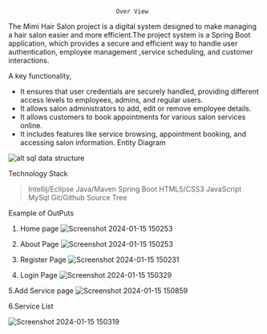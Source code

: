 
                                  Over View

The Mimi Hair Salon project is a digital system designed to make managing a hair salon easier and more efficient.The project system is a Spring Boot application, which provides a secure and efficient way to handle user authentication, employee management ,service scheduling, and customer interactions.

A key functionality,
- It ensures that user credentials are securely handled, providing different access levels to employees, admins, and regular users.
- It allows salon administrators to add, edit or remove employee details.
- It allows customers to book appointments for various salon services online.
- It includes features like service browsing, appointment booking, and accessing salon information.
                                Entity Diagram

![alt sql data structure](https://github.com/Maha118/Mimi-Hair-Salon/assets/145039721/e820e414-721d-40a0-9729-130dc020d35e)

Technology Stack

> Intellij/Eclipse
> Java/Maven
> Spring Boot
> HTML5/CSS3
> JavaScript
> MySql
> Git/Github
> Source Tree

Example of OutPuts
1. Home page
   ![Screenshot 2024-01-15 150253](https://github.com/Maha118/Mimi-Hair-Salon/assets/145039721/78fab4f7-4e1a-4502-a709-178bc6fc8607)
2. About Page
   ![Screenshot 2024-01-15 150253](https://github.com/Maha118/Mimi-Hair-Salon/assets/145039721/2132097a-9876-434f-ae0d-43a0d9f3ca94)

3. Register Page
   ![Screenshot 2024-01-15 150231](https://github.com/Maha118/Mimi-Hair-Salon/assets/145039721/62b9faa4-a4f3-4cc2-aa89-edf2394266b0)

4. Login Page
   ![Screenshot 2024-01-15 150329](https://github.com/Maha118/Mimi-Hair-Salon/assets/145039721/cee185e4-5fcf-47dd-9963-297c81dea4a6)

5.Add Service page
![Screenshot 2024-01-15 150859](https://github.com/Maha118/Mimi-Hair-Salon/assets/145039721/7dc45ede-a9f5-4abe-bf5c-2b31beff7221)

6.Service List

![Screenshot 2024-01-15 150319](https://github.com/Maha118/Mimi-Hair-Salon/assets/145039721/2138f1a4-1344-454c-9c25-f5394dcc76eb)


